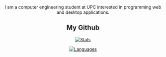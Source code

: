 <div id="content" align="center">

  I am a computer engineering student at UPC interested in programming web and desktop applications.

## My Github

[![Stats](https://github-readme-stats.vercel.app/api?username=raulgilabert&show_icons=true&theme=github-_ark)](https://github.com/raulgilabert)

[![Languages](https://github-readme-stats.vercel.app/api/top-langs?username=raulgilabert&show_icons=true&locale=en&theme=dark)](https://github.com/raulgilabert)

</div>
